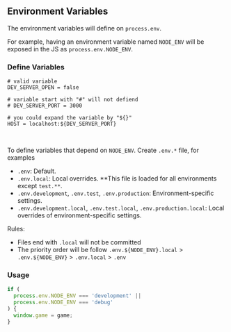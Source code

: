 ## Environment Variables <!-- {docsify-ignore-all} -->

The environment variables will define on `process.env`.

For example, having an environment variable named `NODE_ENV` will be exposed in the JS as `process.env.NODE_ENV`.

### Define Variables

```env
# valid variable
DEV_SERVER_OPEN = false

# variable start with "#" will not defiend
# DEV_SERVER_PORT = 3000

# you could expand the variable by "${}"
HOST = localhost:${DEV_SERVER_PORT}
```

<br />

To define variables that depend on `NODE_ENV`. Create `.env.*` file, for examples

- `.env`: Default.
- `.env.local`: Local overrides. **This file is loaded for all environments except `test.**`.
- `.env.development`, `.env.test`, `.env.production`: Environment-specific settings.
- `.env.development.local`, `.env.test.local`, `.env.production.local`: Local overrides of environment-specific settings.

Rules:

- Files end with `.local` will not be committed
- The priority order will be follow `.env.${NODE_ENV}.local` > `.env.${NODE_ENV}` > `.env.local` > `.env`

### Usage

```ts
if (
  process.env.NODE_ENV === 'development' ||
  process.env.NODE_ENV === 'debug'
) {
  window.game = game;
}
```
